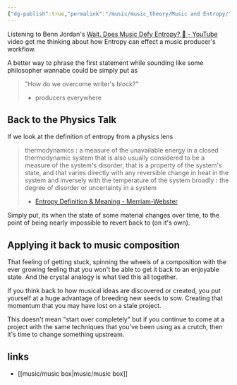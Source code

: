 ```yaml
---
{"dg-publish":true,"permalink":"/music/music_theory/Music and Entropy/","tags":["rant"],"created":"2024-06-15T09:09:16.000-05:00","updated":"2024-06-15T09:09:16.000-05:00"}
---
```


Listening to Benn Jordan's [Wait. Does Music Defy Entropy? 🤔 - YouTube](https://www.youtube.com/watch?v=gMfVhHxSfDA) video got me thinking about how Entropy can effect a music producer's workflow. 

A better way to phrase the first statement while sounding like some philosopher wannabe could be simply put as 

> "How do we overcome writer's block?"
> - producers everywhere

## Back to the Physics Talk

If we look at the definition of entropy from a physics lens

> thermodynamics **:** a measure of the unavailable energy in a closed thermodynamic system that is also usually considered to be a measure of the system's disorder, that is a property of the system's state, and that varies directly with any reversible change in heat in the system and inversely with the temperature of the system
> broadly **:** the degree of disorder or uncertainty in a system
> - [Entropy Definition & Meaning - Merriam-Webster](https://www.merriam-webster.com/dictionary/entropy)

Simply put, its when the state of some material changes over time, to the point of being nearly impossible to revert back to (on it's own).

## Applying it back to music composition

 That  feeling of getting stuck, spinning the wheels of a composition with the ever growing feeling that you won't be able to get it back to an enjoyable state. And the crystal analogy is what tied this all together. 

If you think back to how musical ideas are discovered or created, you put yourself at a huge advantage of breeding new seeds to sow. Creating that momentum that you may have lost on a stale project.

This doesn't mean "start over completely" but if you continue to come at a project with the same techniques that you've been using as a crutch, then it's time to change something upstream.

## links
- [[music/music box\|music/music box]]